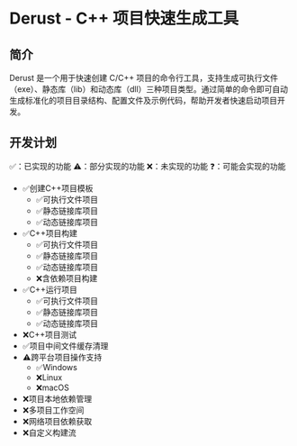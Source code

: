 # Derust - C++ 项目快速生成工具

## 简介
Derust 是一个用于快速创建 C/C++ 项目的命令行工具，支持生成可执行文件（exe）、静态库（lib）和动态库（dll）三种项目类型。通过简单的命令即可自动生成标准化的项目目录结构、配置文件及示例代码，帮助开发者快速启动项目开发。

## 开发计划
✅：已实现的功能
⚠️：部分实现的功能
❌：未实现的功能
❓：可能会实现的功能

+ ✅创建C++项目模板
    + ✅可执行文件项目
    + ✅静态链接库项目
    + ✅动态链接库项目
+ ✅C++项目构建
    + ✅可执行文件项目
    + ✅静态链接库项目
    + ✅动态链接库项目
    + ❌含依赖项目构建
+ ✅C++运行项目
    + ✅可执行文件项目
    + ✅静态链接库项目
    + ✅动态链接库项目
+ ❌C++项目测试
+ ✅项目中间文件缓存清理
+ ⚠️跨平台项目操作支持
    + ✅Windows
    + ❌Linux
    + ❌macOS
+ ❌项目本地依赖管理
+ ❌多项目工作空间
+ ❌网络项目依赖获取
+ ❌自定义构建流